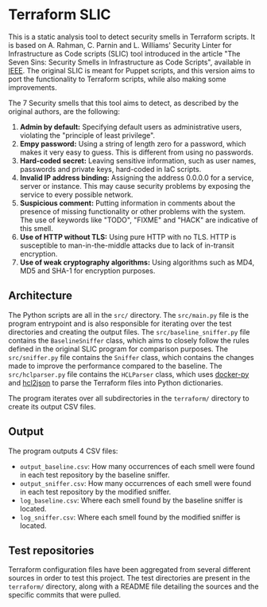 # Terraform SLIC

This is a static analysis tool to detect security smells in Terraform scripts. It is based on A. Rahman, C. Parnin and L. Williams' Security Linter for Infrastructure as Code scripts (SLIC) tool introduced in the article "The Seven Sins: Security Smells in Infrastructure as Code Scripts", available in [IEEE](https://ieeexplore.ieee.org/document/8812041). The original SLIC is meant for Puppet scripts, and this version aims to port the functionality to Terraform scripts, while also making some improvements.

The 7 Security smells that this tool aims to detect, as described by the original authors, are the following:

1. **Admin by default:** Specifying default users as administrative users, violating the "principle of least privilege".
2. **Empy password:** Using a string of length zero for a password, which makes it very easy to guess. This is different from using no passwords.
3. **Hard-coded secret:** Leaving sensitive information, such as user names, passwords and private keys, hard-coded in IaC scripts.
4. **Invalid IP address binding:** Assigning the address 0.0.0.0 for a service, server or instance. This may cause security problems by exposing the service to every possible network.
5. **Suspicious comment:** Putting information in comments about the presence of missing functionality or other problems with the system. The use of keywords like "TODO", "FIXME" and "HACK" are indicative of this smell.
6. **Use of HTTP without TLS:** Using pure HTTP with no TLS. HTTP is susceptible to man-in-the-middle attacks due to lack of in-transit encryption.
7. **Use of weak cryptography algorithms:** Using algorithms such as MD4, MD5 and SHA-1 for encryption purposes.

## Architecture
The Python scripts are all in the `src/` directory. The `src/main.py` file is the program entrypoint and is also responsible for iterating over the test directories and creating the output files. The `src/baseline_sniffer.py` file contains the `BaselineSniffer` class, which aims to closely follow the rules defined in the original SLIC program for comparison purposes. The `src/sniffer.py` file contains the `Sniffer` class, which contains the changes made to improve the performance compared to the baseline. The `src/hclparser.py` file contains the `HCLParser` class, which uses [docker-py](https://github.com/docker/docker-py) and [hcl2json](https://github.com/tmccombs/hcl2json) to parse the Terraform files into Python dictionaries.

The program iterates over all subdirectories in the `terraform/` directory to create its output CSV files.

## Output
The program outputs 4 CSV files:

- `output_baseline.csv`: How many occurrences of each smell were found in each test repository by the baseline sniffer.
- `output_sniffer.csv`: How many occurrences of each smell were found in each test repository by the modified sniffer.
- `log_baseline.csv`: Where each smell found by the baseline sniffer is located.
- `log_sniffer.csv`:  Where each smell found by the modified sniffer is located.

## Test repositories

Terraform configuration files have been aggregated from several different sources in order to test this project. The test directories are present in the `terraform/` directory, along with a README file detailing the sources and the specific commits that were pulled.
